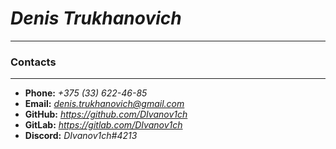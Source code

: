 # ***Denis Trukhanovich***  
--------------------------  

### Contacts
------------
* **Phone:** *+375 (33) 622-46-85*
* **Email:** *denis.trukhanovich@gmail.com*
* **GitHub:** *https://github.com/DIvanov1ch*
* **GitLab:** *https://gitlab.com/DIvanov1ch*
* **Discord:** *DIvanov1ch#4213*  

